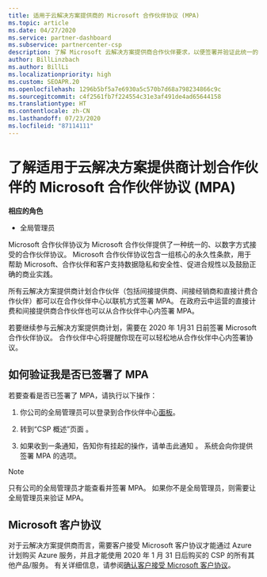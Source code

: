 ```yaml
---
title: 适用于云解决方案提供商的 Microsoft 合作伙伴协议 (MPA)
ms.topic: article
ms.date: 04/27/2020
ms.service: partner-dashboard
ms.subservice: partnercenter-csp
description: 了解 Microsoft 云解决方案提供商合作伙伴要求，以便签署并验证此统一的、以数字方式接受的 Microsoft 合作伙伴协议 (MPA)。
author: BillLinzbach
ms.author: BillLi
ms.localizationpriority: high
ms.custom: SEOAPR.20
ms.openlocfilehash: 1296b5bf5a7e6930a5c570b7d68a798234866c9c
ms.sourcegitcommit: c4f2561fb7f224554c31e3af491de4ad65644158
ms.translationtype: HT
ms.contentlocale: zh-CN
ms.lasthandoff: 07/23/2020
ms.locfileid: "87114111"
---
```

# <a name="learn-about-the-microsoft-partner-agreement-mpa-for-csp-program-partners"></a>了解适用于云解决方案提供商计划合作伙伴的 Microsoft 合作伙伴协议 (MPA)

**相应的角色**

- 全局管理员

Microsoft 合作伙伴协议为 Microsoft 合作伙伴提供了一种统一的、以数字方式接受的合作伙伴协议。 Microsoft 合作伙伴协议包含一组核心的永久性条款，用于帮助 Microsoft、合作伙伴和客户支持数据隐私和安全性、促进合规性以及鼓励正确的商业实践。

所有云解决方案提供商计划合作伙伴（包括间接提供商、间接经销商和直接计费合作伙伴）都可以在合作伙伴中心以联机方式签署 MPA。 在政府云中运营的直接计费和间接提供商合作伙伴也可以从合作伙伴中心内签署 MPA。

若要继续参与云解决方案提供商计划，需要在 2020 年 1月31 日前签署 Microsoft 合作伙伴协议。 合作伙伴中心将提醒你现在可以轻松地从合作伙伴中心内签署协议。

## <a name="how-to-verify-if-i-have-signed-the-mpa"></a>如何验证我是否已签署了 MPA

若要查看是否已签署了 MPA，请执行以下操作：

1. 你公司的全局管理员可以登录到合作伙伴中心[面板](https://partner.microsoft.com/dashboard/home)。

2. 转到“CSP 概述”页面  。

3. 如果收到一条通知，告知你有挂起的操作，请单击此通知  。 系统会向你提供签署 MPA 的选项。

>[!NOTE]
>只有公司的全局管理员才能查看并签署 MPA。 如果你不是全局管理员，则需要让全局管理员来验证 MPA。

## <a name="microsoft-customer-agreement"></a>Microsoft 客户协议

对于云解决方案提供商而言，需要客户接受 Microsoft 客户协议才能通过 Azure 计划购买 Azure 服务，并且才能使用 2020 年 1 月 31 日后购买的 CSP 的所有其他产品/服务。 有关详细信息，请参阅[确认客户接受 Microsoft 客户协议](confirm-customer-agreement.md)。